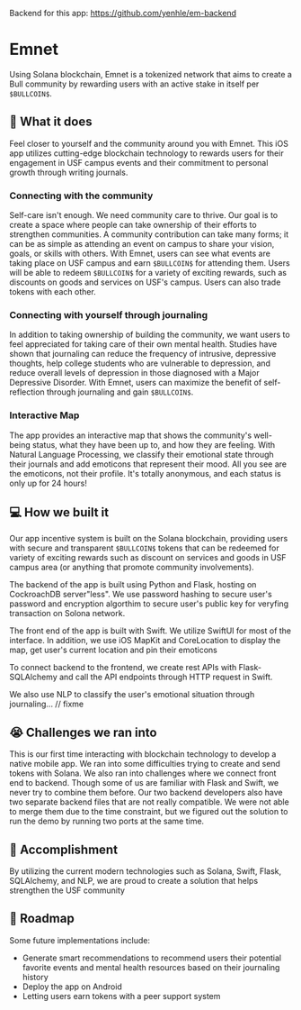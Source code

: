 Backend for this app: https://github.com/yenhle/em-backend

# Emnet

Using Solana blockchain, Emnet is a tokenized network that aims to create a Bull community by rewarding users with an active stake in itself per `$BULLCOIN$`.

## 🤔 What it does

Feel closer to yourself and the community around you with Emnet. This iOS app utilizes cutting-edge blockchain technology to rewards users for their engagement in USF campus events and their commitment to personal growth through writing journals. 

### Connecting with the community

Self-care isn't enough. We need community care to thrive. Our goal is to create a space where people can take ownership of their efforts to strengthen communities. A community contribution can take many forms; it can be as simple as attending an event on campus to share your vision, goals, or skills with others. With Emnet, users can see what events are taking place on USF campus and earn `$BULLCOIN$` for attending them. Users will be able to redeem `$BULLCOIN$` for a variety of exciting rewards, such as discounts on goods and services on USF's campus. Users can also trade tokens with each other.

### Connecting with yourself through journaling

In addition to taking ownership of building the community, we want users to feel appreciated for taking care of their own mental health. Studies have shown that journaling can reduce the frequency of intrusive, depressive thoughts, help college students who are vulnerable to depression, and reduce overall levels of depression in those diagnosed with a Major Depressive Disorder.  With Emnet, users can maximize the benefit of self-reflection through journaling and gain `$BULLCOIN$`.

### Interactive Map

The app provides an interactive map that shows the community's well-being status, what they have been up to, and how they are feeling. With Natural Language Processing, we classify their emotional state through their journals and add emoticons that represent their mood. All you see are the emoticons, not their profile. It's totally anonymous, and each status is only up for 24 hours!

## 💻 How we built it

Our app incentive system is built on the Solana blockchain, providing users with secure and transparent `$BULLCOIN$` tokens that can be redeemed for variety of exciting rewards such as discount on services and goods in USF campus area (or anything that promote community involvements).

The backend of the app is built using Python and Flask, hosting on CockroachDB server"less". We use password hashing to secure user's password and encryption algorthim to secure user's public key for veryfing transaction on Solona network. 

The front end of the app is built with Swift. We utilize SwiftUI for most of the interface. In addition, we use iOS MapKit and CoreLocation to display the map, get user's current location and pin their emoticons

To connect backend to the frontend, we create rest APIs with Flask-SQLAlchemy and call the API endpoints through HTTP request in Swift. 

We also use NLP to classify the user's emotional situation through journaling... // fixme

## 😭 Challenges we ran into

This is our first time interacting with blockchain technology to develop a native mobile app. We ran into some difficulties trying to create and send tokens with Solana. We also ran into challenges where we connect front end to backend. Though some of us are familiar with Flask and Swift, we never try to combine them before. Our two backend developers also have two separate backend files that are not really compatible. We were not able to merge them due to the time constraint, but we figured out the solution to run the demo by running two ports at the same time.

## 📌 Accomplishment

By utilizing the current modern technologies such as Solana, Swift, Flask, SQLAlchemy, and NLP, we are proud to create a solution that helps strengthen the USF community

## 📝 Roadmap
Some future implementations include:
- Generate smart recommendations to recommend users their potential favorite events and mental health resources based on their journaling history
- Deploy the app on Android
- Letting users earn tokens with a peer support system
